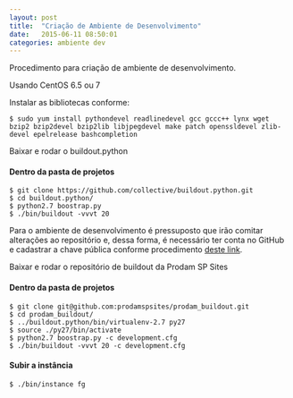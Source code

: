 ```yaml
---
layout: post
title:  "Criação de Ambiente de Desenvolvimento"
date:   2015-06-11 08:50:01
categories: ambiente dev
---
```


Procedimento para criação de ambiente de desenvolvimento.

Usando CentOS 6.5 ou 7

Instalar as bibliotecas conforme:

	$ sudo yum install python­devel readline­devel gcc gcc­c++ lynx wget bzip2 bzip2­devel bzip2­lib libjpeg­devel make patch openssl­devel zlib­devel epel­release bash­completion

Baixar e rodar o buildout.python

#### Dentro da pasta de projetos

	$ git clone https://github.com/collective/buildout.python.git
	$ cd buildout.python/
	$ python2.7 boostrap.py
	$ ./bin/buildout -vvvt 20

Para o ambiente de desenvolvimento é pressuposto que irão comitar alterações ao repositório e, dessa forma, é necessário ter conta no GitHub e cadastrar a chave pública conforme procedimento [deste link](/ssh/rsa/github/dev/2015/06/11/adicionando-chave-rsa.html "Procedimento para adicionar chave pública no GitHub").

Baixar e rodar o repositório de buildout da Prodam SP Sites

#### Dentro da pasta de projetos

	$ git clone git@github.com:prodamspsites/prodam_buildout.git
	$ cd prodam_buildout/
	$ ../buildout.python/bin/virtualenv-2.7 py27
	$ source ./py27/bin/activate
	$ python2.7 boostrap.py -c development.cfg
	$ ./bin/buildout -vvvt 20 -c development.cfg

#### Subir a instância

	$ ./bin/instance fg
